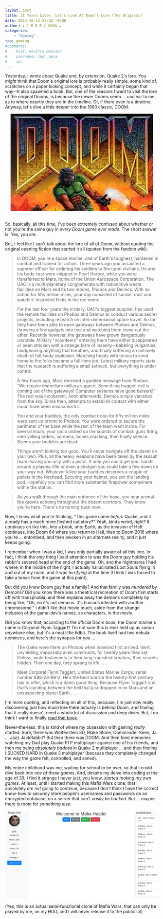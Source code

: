 ```yaml
---
layout: post
title: 31 Years Later, Let's Look At Doom's Lore (The Original)
date: 2024-10-13 22:32 -0400
author: 𐕣 C M D R ░ NOVA 𐕣
categories:
    - "Gaming"
tag: gaming
#comments:
#    host: mkultra.monster
#    username: cmdr_nova
#    id: 
---
```

Yesterday, I wrote about Quake and, by extension, Quake 2's lore. You *might* think that Doom's original lore is probably really simple, some kind of, scratches on a paper looking concept, and while it certainly began that way--It also spawned a book. But, one of the reasons I want to visit the lore of the original Dooms, is because the newer Dooms seem ... unclear to me, as to where exactly they are in the timeline. Or, if there even *is* a timeline. Anyway, let's dive a little deeper into the 1993 classic, DOOM.

<center><img class="img-wrap" src="/img/posts/doom/doom.png"></center><br />

So, basically, all this time, I've been extremely confused about whether or not you're the same guy in *every Doom game ever made*. The short answer is: Yes, you are.

But, I feel like I can't talk about the lore of all of Doom, without quoting the original opening fiction that started it all (quoted from the fandom wiki).

>In DOOM, you're a space marine, one of Earth's toughest, hardened in combat and trained for action. Three years ago you assaulted a superior officer for ordering his soldiers to fire upon civilians. He and his body cast were shipped to Pearl Harbor, while you were transferred to Mars, home of the Union Aerospace Corporation. The UAC is a multi-planetary conglomerate with radioactive waste facilities on Mars and its two moons, Phobos and Deimos. With no action for fifty million miles, your day consisted of suckin' dust and watchin' restricted flicks in the rec room.

>For the last four years the military, UAC's biggest supplier, has used the remote facilities on Phobos and Deimos to conduct various secret projects, including research on inter-dimensional space travel. So far they have been able to open gateways between Phobos and Deimos, throwing a few gadgets into one and watching them come out the other. Recently however, the gateways have grown dangerously unstable. Military "volunteers" entering them have either disappeared or been stricken with a strange form of insanity--babbling vulgarities, bludgeoning anything that breathes, and finally suffering an untimely death of full-body explosion. Matching heads with torsos to send home to the folks became a full-time job. Latest military reports state that the research is suffering a small setback, but everything is under control.

>A few hours ago, Mars received a garbled message from Phobos. "We require immediate military support. Something fraggin' evil is coming out of the gateways! Computer systems have gone berserk!" The rest was incoherent. Soon afterwards, Deimos simply vanished from the sky. Since then, attempts to establish contact with either moon have been unsuccessful.

>You and your buddies, the only combat troop for fifty million miles were sent up pronto to Phobos. You were ordered to secure the perimeter of the base while the rest of the team went inside. For several hours, your radio picked up the sounds of combat: guns firing, men yelling orders, screams, bones cracking, then finally silence. Seems your buddies are dead.

>Things aren't looking too good. You'll never navigate off the planet on your own. Plus, all the heavy weapons have been taken by the assault team leaving you only with a pistol. If only you could get your hands around a plasma rifle or even a shotgun you could take a few down on your way out. Whatever killed your buddies deserves a couple of pellets in the forehead. Securing your helmet, you exit the landing pod. Hopefully you can find more substantial firepower somewhere within the station.

>As you walk through the main entrance of the base, you hear animal-like growls echoing throughout the distant corridors. They know you're here. There's no turning back now.

Now, I know what you're thinking, "This game came *before* Quake, and it already has a much more fleshed out story?" Yeah, kinda weird, right? It continues on like this, into a book, onto Earth, as the invasion of Hell continues, into Doom 64 where you *return* to Hell, then to Doom 2016 where you're ... entombed, and then awoken in an alternate reality, and it just keeps going.

I remember when I was a kid, I was only partially aware of all this lore. In fact, I think the *only* thing I paid attention to was the Doom guy holding his rabbit's severed head at the end of the game. Oh, and the nightmares I had where, in the middle of the night, I actually hallucinated Lost Souls flying in and out of my room, and it was *terrifying* at the time (I think I was forced to take a break from the game at this point).

But did you know Doom guy had a family? And that family was *murdered* by Demons? Did you know there was a theatrical recreation of Doom that starts off with transphobia, and then explains away the demons completely by being like, "Oh, no it's not demons. It's humans infected with another chromosome." I didn't like that movie much, aside from the strange inclusion of the game-dev's names, as characters, *in the movie*.

Did you know that, according to the official Doom *book*, the Doom marine's name is Corporal Flynn Taggart? I'm not sure this is ever held up as canon *anywhere* else, but it's a neat little tidbit. The book itself had two nebula nominees, and here's the synopsis for you ...

>The Gates were there on Phobos when mankind first arrived. Inert, unyielding, impossibly alien constructs, for twenty years they sat lifeless, mute testaments to their long-vanished creators, their secrets hidden. Then one day, they sprang to life . . .

>Meet Corporal Flynn Taggart, United States Marine Corps; serial number 888-23-9912. He’s the best warrior the twenty-first century has to offer, which is a damn good thing. Because Flynn Taggart is all that’s standing between the hell that just dropped in on Mars and an unsuspecting planet Earth . . .

I'm more quoting, and reflecting on all of this, because, I'm just now really discovering just *how much* lore there actually is behind Doom, and finding that it really doesn't need a whole lot of discussion and deep dives. But, I do think I want to finally <a href="https://www.amazon.com/Knee-Deep-Dead-Doom-Book-1-ebook/dp/B00AK804G2/ref=sr_1_1?crid=2TT58OFRGFPXO&dib=eyJ2IjoiMSJ9.fDVPBGj8GSwKTLST0HjuWj1_OB3f3f6ldm6ByBR6v4icAFYf6TCycjAc0mMZC4q-L6VQpmQR1I_CDWJdp5h59kYjsnIbqH1dWdCFyVJYjodqgNUAreHnJFsJRNbeMx0DB14OlDPzOIDpYzMJtXWH9K4lVnNpbiRJPRQUiJDfpD3DBnk3NyzSDggC0kQMT4G32ZuyXledSfzbDzu_GmxL7Ge_P4ZwUqMITzLXFAyJuHc.QtP3uvPIL5jOTvZFEKB40R8anAcB5CAtP22mmK5vSCo&dib_tag=se&keywords=doom+book&qid=1728956960&sprefix=doom+boo%2Caps%2C133&sr=8-1" target="_blank">read that book</a>.

Never-the-less, this is kind of where my obsession with gaming *really* started. Sure, there was Wolfenstein 3D, Blake Stone, Commander Keen, Ja ... Jazz JackRabbit? But then there was DOOM. And then fond memories watching my Dad play Quake FTP multiplayer against one of his friends, and then me being *absolutely badass* in Quake 2 multiplayer ... and then finding I SUCKED HARD in Quake 3 multiplayer (because they completely changed the way the game felt, controlled, and aimed).

My entire childhood was me, waiting for school to be over, so that I could dive back into *one of these games*. And, despite my delve into coding at the age of 39, I find it strange I never just, you know, *started making my own games*. At least, until I started making this Mafia Wars clone, that I absolutely *am not* going to continue, because I don't think I have the correct know-how to securely store people's usernames and passwords on an encrypted database, on a server that can't *easily be hacked*. But ... maybe there is room for something *else.*

<img class="img-wrap" src="/img/posts/doom/mafia_wars.png">

(Yes, this is an actual semi-functional clone of Mafia Wars, that can only be played by me, on my HDD, and I will never release it to the public lol)